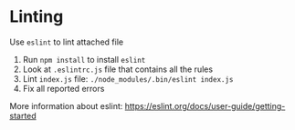 # Linting

Use `eslint` to lint attached file
1. Run `npm install` to install `eslint`
2. Look at `.eslintrc.js` file that contains all the rules
3. Lint `index.js` file: `./node_modules/.bin/eslint index.js`
4. Fix all reported errors


More information about eslint: https://eslint.org/docs/user-guide/getting-started
